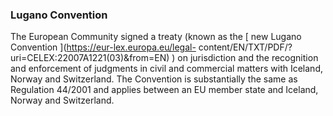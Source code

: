 ###  Lugano Convention

The European Community signed a treaty (known as the [ new Lugano Convention
](https://eur-lex.europa.eu/legal-
content/EN/TXT/PDF/?uri=CELEX:22007A1221\(03\)&from=EN) ) on jurisdiction and
the recognition and enforcement of judgments in civil and commercial matters
with Iceland, Norway and Switzerland. The Convention is substantially the same
as Regulation 44/2001 and applies between an EU member state and Iceland,
Norway and Switzerland.
